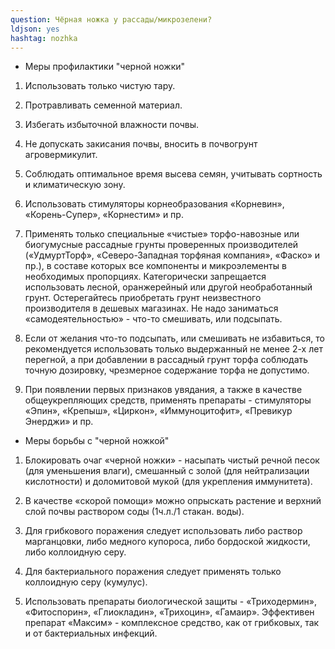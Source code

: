 ```yaml
---
question: Чёрная ножка у рассады/микрозелени?
ldjson: yes 
hashtag: nozhka
---
```


*  Меры профилактики "черной ножки"

1. Использовать только чистую тару.

2. Протравливать семенной материал.

3. Избегать избыточной влажности почвы.

4. Не допускать закисания почвы, вносить в почвогрунт агровермикулит.

5. Соблюдать оптимальное время высева семян, учитывать сортность и климатическую зону.

6. Использовать стимуляторы корнеобразования «Корневин», «Корень-Супер», «Корнестим» и пр.

7. Применять только специальные «чистые» торфо-навозные или биогумусные рассадные грунты проверенных производителей («УдмуртТорф», «Северо-Западная торфяная компания», «Фаско» и пр.), в составе которых все компоненты и микроэлементы в необходимых пропорциях. Категорически запрещается использовать лесной, оранжерейный или другой необработанный грунт. Остерегайтесь приобретать грунт неизвестного производителя в дешевых магазинах. Не надо заниматься «самодеятельностью» - что-то смешивать, или подсыпать.

8. Если от желания что-то подсыпать, или смешивать не избавиться, то рекомендуется использовать только выдержанный не менее 2-х лет перегной, а при добавлении в рассадный грунт торфа соблюдать точную дозировку, чрезмерное содержание торфа не допустимо.

9. При появлении первых признаков увядания, а также в качестве общеукрепляющих средств, применять препараты - стимуляторы «Эпин», «Крепыш», «Циркон», «Иммуноцитофит», «Превикур Энерджи» и пр.

*  Меры борьбы с "черной ножкой"
1. Блокировать очаг «черной ножки» - насыпать чистый речной песок (для уменьшения влаги), смешанный с золой (для нейтрализации кислотности) и доломитовой мукой (для укрепления иммунитета).

2. В качестве «скорой помощи» можно опрыскать растение и верхний слой почвы раствором соды (1ч.л./1 стакан. воды).

3. Для грибкового поражения следует использовать либо раствор марганцовки, либо медного купороса, либо бордоской жидкости, либо коллоидную серу.

4. Для бактериального поражения следует применять только коллоидную серу (кумулус).

5. Использовать препараты биологической защиты - «Триходермин», «Фитоспорин», «Глиокладин», «Трихоцин», «Гамаир». Эффективен препарат «Максим» - комплексное средство, как от грибковых, так и от бактериальных инфекций.